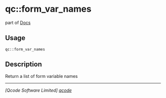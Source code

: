 qc::form_var_names
==================

part of [Docs](../index.md)

Usage
-----
`qc::form_var_names `

Description
-----------
Return a list of form variable names

----------------------------------
*[Qcode Software Limited] [qcode]*

[qcode]: http://www.qcode.co.uk "Qcode Software"